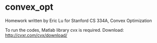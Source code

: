 # convex_opt
Homework written by Eric Lu for Stanford CS 334A, Convex Optimization

To run the codes, Matlab library cvx is required. Download: http://cvxr.com/cvx/download/
